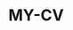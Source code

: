  # MY-CV  
 
       
         
           
                   
                
                 
                 
               
                 
          
        
       
   
     
  
  
